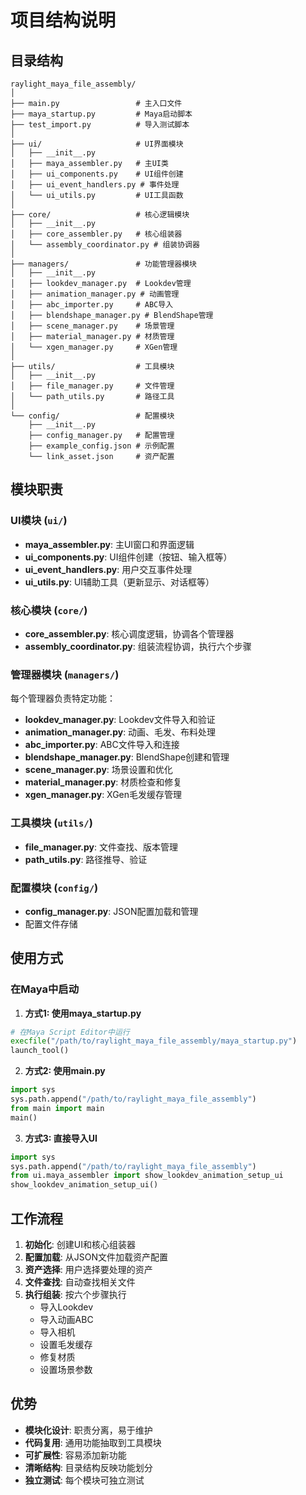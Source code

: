 # 项目结构说明

## 目录结构

```
raylight_maya_file_assembly/
│
├── main.py                 # 主入口文件
├── maya_startup.py         # Maya启动脚本
├── test_import.py          # 导入测试脚本
│
├── ui/                     # UI界面模块
│   ├── __init__.py
│   ├── maya_assembler.py   # 主UI类
│   ├── ui_components.py    # UI组件创建
│   ├── ui_event_handlers.py # 事件处理
│   └── ui_utils.py         # UI工具函数
│
├── core/                   # 核心逻辑模块
│   ├── __init__.py
│   ├── core_assembler.py   # 核心组装器
│   └── assembly_coordinator.py # 组装协调器
│
├── managers/               # 功能管理器模块
│   ├── __init__.py
│   ├── lookdev_manager.py  # Lookdev管理
│   ├── animation_manager.py # 动画管理
│   ├── abc_importer.py     # ABC导入
│   ├── blendshape_manager.py # BlendShape管理
│   ├── scene_manager.py    # 场景管理
│   ├── material_manager.py # 材质管理
│   └── xgen_manager.py     # XGen管理
│
├── utils/                  # 工具模块
│   ├── __init__.py
│   ├── file_manager.py     # 文件管理
│   └── path_utils.py       # 路径工具
│
└── config/                 # 配置模块
    ├── __init__.py
    ├── config_manager.py   # 配置管理
    ├── example_config.json # 示例配置
    └── link_asset.json     # 资产配置

```

## 模块职责

### UI模块 (`ui/`)
- **maya_assembler.py**: 主UI窗口和界面逻辑
- **ui_components.py**: UI组件创建（按钮、输入框等）
- **ui_event_handlers.py**: 用户交互事件处理
- **ui_utils.py**: UI辅助工具（更新显示、对话框等）

### 核心模块 (`core/`)
- **core_assembler.py**: 核心调度逻辑，协调各个管理器
- **assembly_coordinator.py**: 组装流程协调，执行六个步骤

### 管理器模块 (`managers/`)
每个管理器负责特定功能：
- **lookdev_manager.py**: Lookdev文件导入和验证
- **animation_manager.py**: 动画、毛发、布料处理
- **abc_importer.py**: ABC文件导入和连接
- **blendshape_manager.py**: BlendShape创建和管理
- **scene_manager.py**: 场景设置和优化
- **material_manager.py**: 材质检查和修复
- **xgen_manager.py**: XGen毛发缓存管理

### 工具模块 (`utils/`)
- **file_manager.py**: 文件查找、版本管理
- **path_utils.py**: 路径推导、验证

### 配置模块 (`config/`)
- **config_manager.py**: JSON配置加载和管理
- 配置文件存储

## 使用方式

### 在Maya中启动

1. **方式1: 使用maya_startup.py**
```python
# 在Maya Script Editor中运行
execfile("/path/to/raylight_maya_file_assembly/maya_startup.py")
launch_tool()
```

2. **方式2: 使用main.py**
```python
import sys
sys.path.append("/path/to/raylight_maya_file_assembly")
from main import main
main()
```

3. **方式3: 直接导入UI**
```python
import sys
sys.path.append("/path/to/raylight_maya_file_assembly")
from ui.maya_assembler import show_lookdev_animation_setup_ui
show_lookdev_animation_setup_ui()
```

## 工作流程

1. **初始化**: 创建UI和核心组装器
2. **配置加载**: 从JSON文件加载资产配置
3. **资产选择**: 用户选择要处理的资产
4. **文件查找**: 自动查找相关文件
5. **执行组装**: 按六个步骤执行
   - 导入Lookdev
   - 导入动画ABC
   - 导入相机
   - 设置毛发缓存
   - 修复材质
   - 设置场景参数

## 优势

- **模块化设计**: 职责分离，易于维护
- **代码复用**: 通用功能抽取到工具模块
- **可扩展性**: 容易添加新功能
- **清晰结构**: 目录结构反映功能划分
- **独立测试**: 每个模块可独立测试